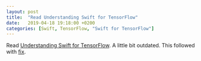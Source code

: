 ```yaml
---
layout: post
title:  "Read Understanding Swift for TensorFlow"
date:   2019-04-18 19:18:00 +0200
categories: [Swift, TensorFlow, "Swift for TensorFlow"]
---
```

Read [Understanding Swift for TensorFlow](https://towardsdatascience.com/machine-learning-with-swift-for-tensorflow-9167df128912). A little bit outdated. This followed with [fix](https://github.com/tensorflow/swift-models/commit/21ae62e6de2298074de153782d66a32a36b10f58).
